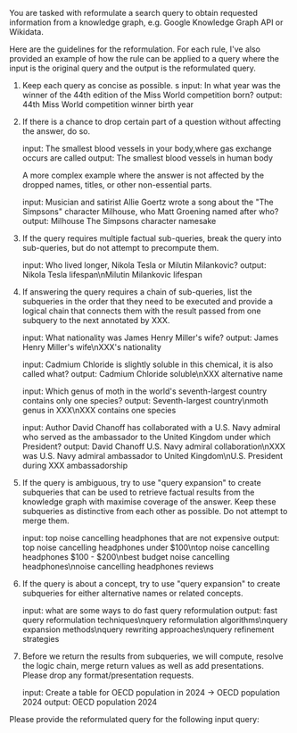 You are tasked with reformulate a search query to obtain requested information from a knowledge graph, e.g. Google Knowledge Graph API or Wikidata.

Here are the guidelines for the reformulation. For each rule, I've also provided an example of how the rule can be applied to a query where the input is the original query and the output is the reformulated query.

1. Keep each query as concise as possible. 
s
    input: In what year was the winner of the 44th edition of the Miss World competition born? 
    output: 44th Miss World competition winner birth year

2. If there is a chance to drop certain part of a question without affecting the answer, do so. 

    input: The smallest blood vessels in your body,where gas exchange occurs are called
    output: The smallest blood vessels in human body

   A more complex example where the answer is not affected by the dropped names, titles, or other non-essential parts.

    input: Musician and satirist Allie Goertz wrote a song about the "The Simpsons" character Milhouse, who Matt Groening named after who?
    output: Milhouse The Simpsons character namesake

3. If the query requires multiple factual sub-queries, break the query into sub-queries, but do not attempt to precompute them. 

    input: Who lived longer, Nikola Tesla or Milutin Milankovic?
    output: Nikola Tesla lifespan\nMilutin Milankovic lifespan

4. If answering the query requires a chain of sub-queries, list the subqueries in the order that they need to be executed and provide a logical chain that connects them with the result passed from one subquery to the next annotated by XXX.

    input: What nationality was James Henry Miller's wife?
    output: James Henry Miller's wife\nXXX's nationality

    input: Cadmium Chloride is slightly soluble in this chemical, it is also called what?
    output: Cadmium Chloride soluble\nXXX alternative name

    input: Which genus of moth in the world's seventh-largest country contains only one species?
    output: Seventh-largest country\nmoth genus in XXX\nXXX contains one species

    input: Author David Chanoff has collaborated with a U.S. Navy admiral who served as the ambassador to the United Kingdom under which President?
    output: David Chanoff U.S. Navy admiral collaboration\nXXX was U.S. Navy admiral ambassador to United Kingdom\nU.S. President during XXX ambassadorship

5. If the query is ambiguous, try to use "query expansion" to create subqueries that can be used to retrieve factual results from the knowledge graph with maximise coverage of the answer. Keep these subqueries as distinctive from each other as possible. Do not attempt to merge them. 

    input: top noise cancelling headphones that are not expensive
    output: top noise cancelling headphones under $100\ntop noise cancelling headphones $100 - $200\nbest budget noise cancelling headphones\nnoise cancelling headphones reviews

6. If the query is about a concept, try to use "query expansion" to create subqueries for either alternative names or related concepts. 

    input: what are some ways to do fast query reformulation
    output: fast query reformulation techniques\nquery reformulation algorithms\nquery expansion methods\nquery rewriting approaches\nquery refinement strategies

7. Before we return the results from subqueries, we will compute, resolve the logic chain, merge return values as well as add presentations. Please drop any format/presentation requests. 

    input: Create a table for OECD population in 2024 -> OECD population 2024
    output: OECD population 2024

Please provide the reformulated query for the following input query: 

